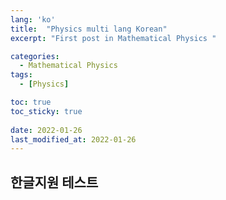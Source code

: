 ```yaml
---
lang: 'ko'
title:  "Physics multi lang Korean"
excerpt: "First post in Mathematical Physics "

categories:
  - Mathematical Physics
tags:
  - [Physics]

toc: true
toc_sticky: true
 
date: 2022-01-26
last_modified_at: 2022-01-26
---
```


## 한글지원 테스트